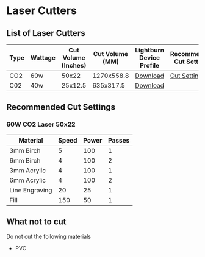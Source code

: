 # Laser Cutters

## List of Laser Cutters

| Type | Wattage | Cut Volume (Inches) | Cut Volume (MM) | Lightburn Device Profile                                                                                                     | Recommended Cut Settings            |
|------|---------|---------------------|-----------------|------------------------------------------------------------------------------------------------------------------------------|-------------------------------------|
| CO2  | 60w     | 50x22               | 1270x558.8      | [Download](https://raw.githubusercontent.com/beccazero/SnocoMakersWiki/main/LaserCutters/60WCO2Laser50x22Inch.lbdev.zip)     | [Cut Settings](#60w_laser_settings) |
| C02  | 40w     | 25x12.5             | 635x317.5       | [Download](https://raw.githubusercontent.com/beccazero/SnocoMakersWiki/main/LaserCutters/40WCO2Laser25x12.5Inches.lbdev.zip) |                                     |

## Recommended Cut Settings

### 60W CO2 Laser 50x22 
<a id="60w_laser_settings"></a>

| Material       | Speed | Power | Passes |
|----------------|-------|-------|--------|
| 3mm Birch      | 5     | 100   | 1      |
| 6mm Birch      | 4     | 100   | 2      |
| 3mm Acrylic    | 4     | 100   | 1      |
| 6mm Acrylic    | 4     | 100   | 2      |
| Line Engraving | 20    | 25    | 1      |
| Fill           | 150   | 50    | 1      |


## What not to cut

Do not cut the following materials

* PVC